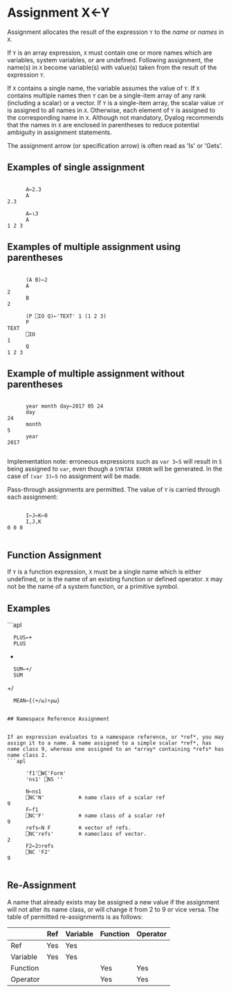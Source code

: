 <div style="display: none;">
  ←
</div>






<h1 class="heading"><span class="name">Assignment</span> <span class="command">X←Y</span></h1>



Assignment  allocates the result of the expression `Y` to the *name* or *names* in `X`.


If `Y` is an array expression, `X` must contain one or more names which are variables, system variables, or are undefined. Following assignment, the name(s) in `X` become variable(s) with value(s) taken from the result of the expression `Y`.


If `X` contains a single name, the variable assumes the value of `Y`. If `X` contains multiple names then `Y` can be a single-item array of any rank (including a scalar) or  a vector. If `Y` is a single-item array, the scalar value `⊃Y` is assigned to all names in `X`. Otherwise, each element of `Y` is assigned to the corresponding name in `X`.  Although not mandatory, Dyalog recommends that the names in `X` are enclosed in parentheses to reduce potential ambiguity in assignment statements.


The assignment arrow (or specification arrow) is often read as 'Is' or 'Gets'.


## Examples of single assignment
```apl

      A←2.3
      A
2.3

      A←⍳3
      A
1 2 3
```

## Examples of multiple assignment using parentheses
```apl

      (A B)←2
      A
2
      B
2

      (P ⎕IO Q)←'TEXT' 1 (1 2 3)
      P
TEXT
      ⎕IO
1
      Q
1 2 3
```

## Example of multiple assignment without parentheses
```apl

      year month day←2017 05 24
      day
24
      month
5
      year
2017			
			
```


Implementation note: erroneous expressions such as `var 3←5` will result in `5` being assigned to `var`, even though a `SYNTAX ERROR` will be generated. In the case of `(var 3)←5` no assignment will be made.





Pass-through assignments are permitted. The value of `Y` is carried through each assignment:
```apl

      I←J←K←0
      I,J,K
0 0 0
			

```

## Function Assignment


If `Y` is a function expression, `X` must be a single name which is either undefined, or is the name of an existing function or defined operator. `X` may not be the name of a system function, or a primitive symbol.

<h2 class="example">Examples</h2>
```apl

      PLUS←+
      PLUS
+

      SUM←+/
      SUM
+/

      MEAN←{(+/⍵)÷⍴⍵}

```

## Namespace Reference Assignment


If an expression evaluates to a namespace reference, or *ref*, you may assign it to a name. A name assigned to a simple scalar *ref*, has name class 9, whereas one assigned to an *array* containing *refs* has name class 2.
```apl

      'f1'⎕WC'Form'
      'ns1' ⎕NS ''

      N←ns1
      ⎕NC'N'           ⍝ name class of a scalar ref
9
      F←f1
      ⎕NC'F'           ⍝ name class of a scalar ref
9
      refs←N F         ⍝ vector of refs.
      ⎕NC'refs'        ⍝ nameclass of vector.
2
      F2←2⊃refs
      ⎕NC 'F2'
9
		
```

## Re-Assignment


A name that already exists may be assigned a new value if the assignment will not alter its name class, or will change it from 2 to 9 or vice versa. The table of permitted re-assignments is as follows:


|&nbsp;  |Ref   |Variable|Function|Operator|
|--------|------|--------|--------|--------|
|Ref     |Yes   |Yes     |&nbsp;  |&nbsp;  |
|Variable|Yes   |Yes     |&nbsp;  |&nbsp;  |
|Function|&nbsp;|&nbsp;  |Yes     |Yes     |
|Operator|&nbsp;|&nbsp;  |Yes     |Yes     |


